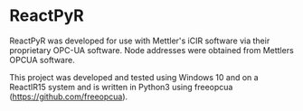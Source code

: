 # ReactPyR

ReactPyR was developed for use with Mettler's iCIR software via their proprietary OPC-UA software. Node addresses were obtained from Mettlers OPCUA software. 

This project was developed and tested using Windows 10 and on a ReactIR15 system and is written in Python3 using freeopcua (https://github.com/freeopcua). 




